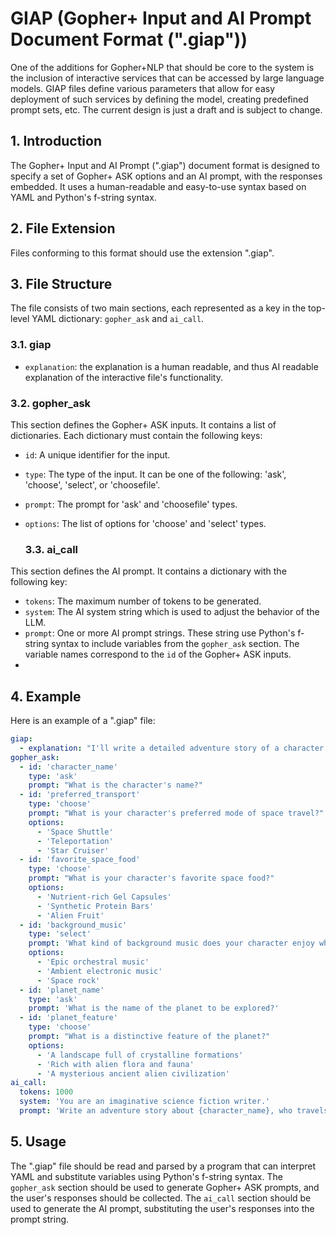 # GIAP (Gopher+ Input and AI Prompt Document Format (".giap"))

One of the additions for Gopher+NLP that should be core to the system is the inclusion of interactive services that can be accessed by large language models. GIAP files define various parameters that allow for easy deployment of such services by defining the model, creating predefined prompt sets, etc. The current design is just a draft and is subject to change.

## 1. Introduction

The Gopher+ Input and AI Prompt (".giap") document format is designed to specify a set of Gopher+ ASK options and an AI prompt, with the responses embedded. It uses a human-readable and easy-to-use syntax based on YAML and Python's f-string syntax.

## 2. File Extension

Files conforming to this format should use the extension ".giap".

## 3. File Structure

The file consists of two main sections, each represented as a key in the top-level YAML dictionary: `gopher_ask` and `ai_call`.

### 3.1. giap
- `explanation`: the explanation is a human readable, and thus AI readable explanation of the interactive file's functionality. 
 
### 3.2. gopher_ask

This section defines the Gopher+ ASK inputs. It contains a list of dictionaries. Each dictionary must contain the following keys:

- `id`: A unique identifier for the input.
- `type`: The type of the input. It can be one of the following: 'ask', 'choose', 'select', or 'choosefile'.
- `prompt`: The prompt for 'ask' and 'choosefile' types.
- `options`: The list of options for 'choose' and 'select' types.

	### 3.3. ai_call

This section defines the AI prompt. It contains a dictionary with the following key:

- `tokens`: The maximum number of tokens to be generated. 
- `system`: The AI system string which is used to adjust the behavior of the LLM. 
- `prompt`: One or more AI prompt strings. These string use Python's f-string syntax to include variables from the `gopher_ask` section. The variable names correspond to the `id` of the Gopher+ ASK inputs.
- 
## 4. Example

Here is an example of a ".giap" file:

```yaml
giap:
  - explanation: "I'll write a detailed adventure story of a character exploring a planet, where the character has certain personal preferences and the planet has certain features."
gopher_ask:
  - id: 'character_name'
    type: 'ask'
    prompt: "What is the character's name?"
  - id: 'preferred_transport'
    type: 'choose'
    prompt: "What is your character's preferred mode of space travel?"
    options:
      - 'Space Shuttle'
      - 'Teleportation'
      - 'Star Cruiser'
  - id: 'favorite_space_food'
    type: 'choose'
    prompt: "What is your character's favorite space food?"
    options:
      - 'Nutrient-rich Gel Capsules'
      - 'Synthetic Protein Bars'
      - 'Alien Fruit'
  - id: 'background_music'
    type: 'select'
    prompt: 'What kind of background music does your character enjoy while exploring?'
    options:
      - 'Epic orchestral music'
      - 'Ambient electronic music'
      - 'Space rock'
  - id: 'planet_name'
    type: 'ask'
    prompt: 'What is the name of the planet to be explored?'
  - id: 'planet_feature'
    type: 'choose'
    prompt: "What is a distinctive feature of the planet?"
    options:
      - 'A landscape full of crystalline formations'
      - 'Rich with alien flora and fauna'
      - 'A mysterious ancient alien civilization'
ai_call:
  tokens: 1000
  system: 'You are an imaginative science fiction writer.'
  prompt: 'Write an adventure story about {character_name}, who travels by {preferred_transport}, enjoys {favorite_space_food} during the journey, and listens to {background_music}. The story takes place on the planet {planet_name}, which is known for its {planet_feature}.'
```

## 5. Usage

The ".giap" file should be read and parsed by a program that can interpret YAML and substitute variables using Python's f-string syntax. The `gopher_ask` section should be used to generate Gopher+ ASK prompts, and the user's responses should be collected. The `ai_call` section should be used to generate the AI prompt, substituting the user's responses into the prompt string.